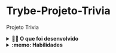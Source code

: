 # Trybe-Projeto-Trivia
Projeto Trivia

<details>
  <summary><strong>👨‍💻 O que foi desenvolvido</strong></summary><br />

Eu desenvolvi um jogo de perguntas e respostas baseado no jogo **Trivia** _(tipo um show do milhão americano rs)_ utilizando _React e Redux_, nessa aplicação a pessoa usuária poderá:

  - Logar no jogo e, se o email tiver cadastro no site [Gravatar](https://pt.gravatar.com/), ter sua foto associada ao perfil da pessoa usuária.
  - Acessar a página referente ao jogo, onde se deverá escolher uma das respostas disponíveis para cada uma das perguntas apresentadas. A resposta deve ser marcada antes do contador de tempo chegar a zero, caso contrário a resposta deverá ser considerada errada.
  - Ser redirecionada, após 5 perguntas respondidas, para a tela de score, onde o texto mostrado depende do número de acertos.
  - Visualizar a página de ranking, se quiser, ao final de cada jogo.

</details>

<details>
  <summary><strong>:memo: Habilidades</strong></summary><br />

Nesse projeto, eu fui capaz de:

  - Criar um store Redux em aplicações React

  - Criar reducers no Redux em aplicações React

  - Criar actions no Redux em aplicações React

  - Criar dispatchers no Redux em aplicações React

  - Conectar Redux aos componentes React

  - Criar actions assíncronas na sua aplicação React que faz uso de Redux.

  - Escrever testes para garantir que sua aplicação possua uma boa cobertura de testes.
</details>